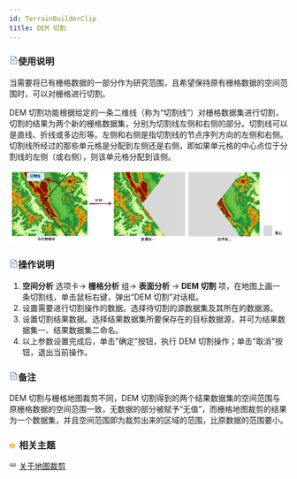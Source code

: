 ```yaml
---
id: TerrainBuilderClip
title: DEM 切割
---
```

### ![](../../img/read.gif)使用说明

当需要将已有栅格数据的一部分作为研究范围，且希望保持原有栅格数据的空间范围时，可以对栅格进行切割。

DEM 切割功能根据给定的一条二维线（称为“切割线”）对栅格数据集进行切割，切割的结果为两个新的栅格数据集，分别为切割线左侧和右侧的部分。切割线可以是直线、折线或多边形等。左侧和右侧是指切割线的节点序列方向的左侧和右侧。切割线所经过的那些单元格是分配到左侧还是右侧，即如果单元格的中心点位于分割线的左侧（或右侧），则该单元格分配到该侧。

![](img/DEMMap.png)  
 
  
### ![](../../img/read.gif)操作说明

  1. **空间分析** 选项卡-> **栅格分析** 组-> **表面分析** -> **DEM 切割** 项，在地图上画一条切割线，单击鼠标右键，弹出“DEM 切割”对话框。
  2. 设置需要进行切割操作的数据。选择待切割的源数据集及其所在的数据源。
  3. 设置切割结果数据。选择结果数据集所要保存在的目标数据源，并可为结果数据集一、结果数据集二命名。
  4. 以上参数设置完成后，单击"确定"按钮，执行 DEM 切割操作；单击"取消"按钮，退出当前操作。

### ![](../../img/read.gif)备注

DEM 切割与栅格地图裁剪不同，DEM
切割得到的两个结果数据集的空间范围与原栅格数据的空间范围一致，无数据的部分被赋予“无值”，而栅格地图裁剪的结果为一个数据集，并且空间范围即为裁剪出来的区域的范围，比原数据的范围要小。

### ![](../../img/seealso.png) 相关主题

![](../../img/smalltitle.png)
[关于地图裁剪](../../DataProcessing/ClippingMap/MapClip_basic)
